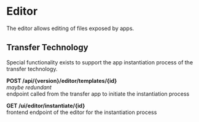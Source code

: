 # Editor

The editor allows editing of files exposed by apps.

## Transfer Technology

Special functionality exists to support the app instantiation process of the transfer technology.

**POST /api/{version}/editor/templates/{id}**\
*maybe redundant*\
endpoint called from the transfer app to initiate the instantiation process

**GET /ui/editor/instantiate/{id}**\
frontend endpoint of the editor for the instantiation process
